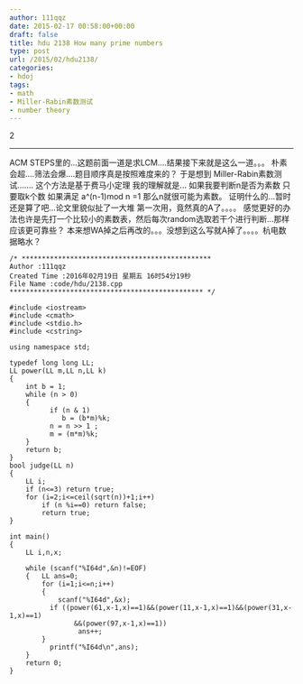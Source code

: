 ```yaml
---
author: 111qqz
date: 2015-02-17 00:58:00+00:00
draft: false
title: hdu 2138 How many prime numbers
type: post
url: /2015/02/hdu2138/
categories:
- hdoj
tags:
- math
- Miller-Rabin素数测试
- number theory
---
```




2

_____________________________
ACM STEPS里的...这题前面一道是求LCM....结果接下来就是这么一道。。。
朴素会超....筛法会爆....题目顺序真是按照难度来的？
于是想到 Miller-Rabin素数测试.......
这个方法是基于费马小定理
我的理解就是...
如果我要判断n是否为素数
只要取k个数 如果满足 a^(n-1)mod n =1 那么n就很可能为素数。
证明什么的...暂时还是算了吧...论文里貌似扯了一大堆
第一次用，竟然真的A了。。。。
感觉更好的办法也许是先打一个比较小的素数表，然后每次random选取若干个进行判断...那样应该更可靠些？
本来想WA掉之后再改的。。。没想到这么写就A掉了。。。。杭电数据略水？


















    
    /* ***********************************************
    Author :111qqz
    Created Time :2016年02月19日 星期五 16时54分19秒
    File Name :code/hdu/2138.cpp
    ************************************************ */
    
    #include <iostream>
    #include <cmath>
    #include <stdio.h>
    #include <cstring>
     
    using namespace std;
     
    typedef long long LL;
    LL power(LL m,LL n,LL k)
    {
        int b = 1;
        while (n > 0)
        {
              if (n & 1)
                 b = (b*m)%k;
              n = n >> 1 ;
              m = (m*m)%k;
        }
        return b;
    }
    bool judge(LL n)
    {
        LL i;
        if (n<=3) return true;
        for (i=2;i<=ceil(sqrt(n))+1;i++)
            if (n %i==0) return false;
            return true;
    }
     
    int main()
    {
        LL i,n,x;
     
        while (scanf("%I64d",&n)!=EOF)
        {   LL ans=0;
            for (i=1;i<=n;i++)
            {
                scanf("%I64d",&x);
              if ((power(61,x-1,x)==1)&&(power(11,x-1,x)==1)&&(power(31,x-1,x)==1)
                    &&(power(97,x-1,x)==1))
                     ans++;
            }
              printf("%I64d\n",ans);
        }
        return 0;
    }
    












